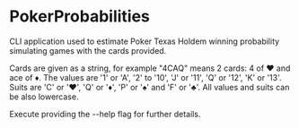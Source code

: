 # PokerProbabilities
CLI application used to estimate Poker Texas Holdem winning probability simulating games with the cards provided.


Cards are given as a string, for example "4CAQ" means 2 cards: 4 of ♥ and ace of ♦.
The values are '1' or 'A', '2' to '10', 'J' or '11', 'Q' or '12', 'K' or '13'.
Suits are 'C' or '♥', 'Q' or '♦', 'P' or '♠' and 'F' or '♣'.
All values and suits can be also lowercase.

Execute providing the --help flag for further details.
